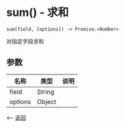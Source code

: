 # sum() - 求和

````
sum(field, [options]) -> Promise.<Number>
````

对指定字段求和

## 参数

| 名称             | 类型            | 说明              |
| --------------- | --------------- | ---------------  |
| field         | String          |                  |
| options       | Object          |                 |



<-- [返回](../catalogue.md)